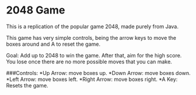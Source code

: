 # 2048 Game
This is a replication of the popular game 2048, made purely from Java.

This game has very simple controls, being the arrow keys to move the boxes around and A to reset the game.

Goal: Add up to 2048 to win the game. After that, aim for the high score.
You lose once there are no more possible moves that you can make.

###Controls:
*Up Arrow: move boxes up.
*Down Arrow: move boxes down.
*Left Arrow: move boxes left.
*Right Arrow: move boxes right.
*A Key: Resets the game.
